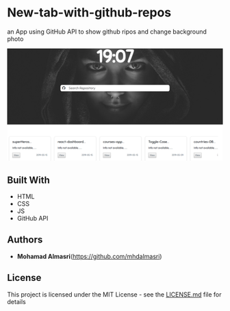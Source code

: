 # New-tab-with-github-repos

an App using GitHub API to show github ripos and change background photo 

![alt text](https://github.com/mhdalmasri/new-tab-with-github-repos/blob/master/github-repos.png)

## Built With

* HTML
* CSS 
* JS
* GitHub API

## Authors

* **Mohamad Almasri**(https://github.com/mhdalmasri)


## License

This project is licensed under the MIT License - see the [LICENSE.md](https://github.com/mhdalmasri/new-tab-with-github-repos/blob/master/LICENSE) file for details

